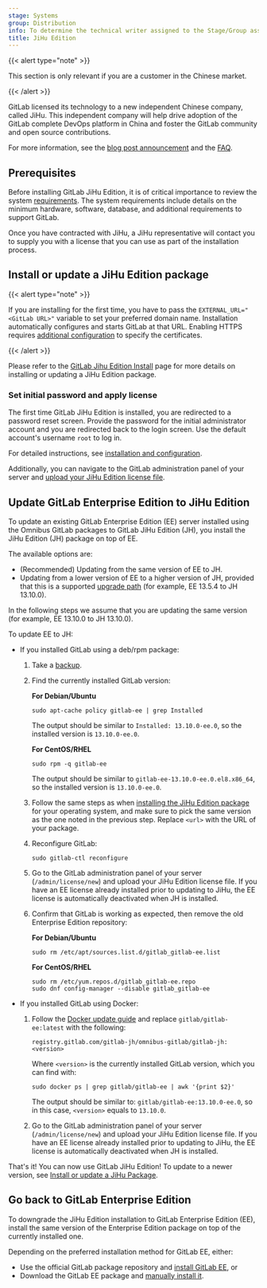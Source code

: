 ```yaml
---
stage: Systems
group: Distribution
info: To determine the technical writer assigned to the Stage/Group associated with this page, see https://handbook.gitlab.com/handbook/product/ux/technical-writing/#assignments
title: JiHu Edition
---
```


{{< alert type="note" >}}

This section is only relevant if you are a customer in the Chinese market.

{{< /alert >}}

GitLab licensed its technology to a new independent Chinese company, called JiHu.
This independent company will help drive adoption of the GitLab complete DevOps
platform in China and foster the GitLab community and open source contributions.

For more information, see the
[blog post announcement](https://about.gitlab.com/blog/2021/03/18/gitlab-licensed-technology-to-new-independent-chinese-company/)
and the [FAQ](https://about.gitlab.com/pricing/faq-jihu/).

## Prerequisites

Before installing GitLab JiHu Edition, it is of critical importance to review the system [requirements](https://docs.gitlab.com/install/requirements/). The system requirements include details on the minimum hardware, software, database, and additional requirements to support GitLab.

Once you have contracted with JiHu, a JiHu representative will contact you to supply you with a license
that you can use as part of the installation process.

## Install or update a JiHu Edition package

{{< alert type="note" >}}

If you are installing for the first time, you have to pass the
`EXTERNAL_URL="<GitLab URL>"` variable to set your preferred domain name. Installation
automatically configures and starts GitLab at that URL. Enabling HTTPS requires
[additional configuration](settings/nginx.md#enable-https) to specify the certificates.

{{< /alert >}}

Please refer to the [GitLab Jihu Edition Install](https://gitlab.cn/install/) page
for more details on installing or updating a JiHu Edition package.

### Set initial password and apply license

The first time GitLab JiHu Edition is installed, you are redirected to a password reset screen. Provide
the password for the initial administrator account and you are redirected
back to the login screen. Use the default account's username `root` to log in.

For detailed instructions, see [installation and configuration](installation/_index.md#installation-and-configuration).

Additionally, you can navigate to the GitLab administration panel of your server and
[upload your JiHu Edition license file](https://docs.gitlab.com/administration/license/#uploading-your-license).

## Update GitLab Enterprise Edition to JiHu Edition

To update an existing GitLab Enterprise Edition (EE) server installed using the Omnibus GitLab
packages to GitLab JiHu Edition (JH), you install the JiHu Edition (JH)
package on top of EE.

The available options are:

- (Recommended) Updating from the same version of EE to JH.
- Updating from a lower version of EE to a higher version of JH, provided that this is a supported [upgrade path](https://docs.gitlab.com/update/#upgrade-paths) (for example, EE 13.5.4 to JH 13.10.0).

In the following steps we assume that
you are updating the same version (for example, EE 13.10.0 to JH 13.10.0).

To update EE to JH:

- If you installed GitLab using a deb/rpm package:

  1. Take a [backup](https://docs.gitlab.com/administration/backup_restore/backup_gitlab/).
  1. Find the currently installed GitLab version:

     **For Debian/Ubuntu**

     ```shell
     sudo apt-cache policy gitlab-ee | grep Installed
     ```

     The output should be similar to `Installed: 13.10.0-ee.0`, so the installed
     version is `13.10.0-ee.0`.

     **For CentOS/RHEL**

     ```shell
     sudo rpm -q gitlab-ee
     ```

     The output should be similar to `gitlab-ee-13.10.0-ee.0.el8.x86_64`, so
     the installed version is `13.10.0-ee.0`.

  1. Follow the same steps as when
     [installing the JiHu Edition package](#install-or-update-a-jihu-edition-package) for
     your operating system, and make sure to pick the same version as the one
     noted in the previous step. Replace `<url>` with the URL of your package.

  1. Reconfigure GitLab:

     ```shell
     sudo gitlab-ctl reconfigure
     ```

  1. Go to the GitLab administration panel of your server (`/admin/license/new`) and
     upload your JiHu Edition license file. If you have an EE license already installed
     prior to updating to JiHu, the EE license is automatically deactivated when JH
     is installed.

  1. Confirm that GitLab is working as expected, then remove the old
     Enterprise Edition repository:

     **For Debian/Ubuntu**

     ```shell
     sudo rm /etc/apt/sources.list.d/gitlab_gitlab-ee.list
     ```

     **For CentOS/RHEL**

     ```shell
     sudo rm /etc/yum.repos.d/gitlab_gitlab-ee.repo
     sudo dnf config-manager --disable gitlab_gitlab-ee
     ```

- If you installed GitLab using Docker:

  1. Follow the [Docker update guide](https://docs.gitlab.com/install/docker/) and replace
     `gitlab/gitlab-ee:latest` with the following:

     ```shell
     registry.gitlab.com/gitlab-jh/omnibus-gitlab/gitlab-jh:<version>
     ```

     Where `<version>` is the currently installed GitLab version, which you can find with:

     ```shell
     sudo docker ps | grep gitlab/gitlab-ee | awk '{print $2}'
     ```

     The output should be similar to: `gitlab/gitlab-ee:13.10.0-ee.0`, so in this case, `<version>` equals to `13.10.0`.

  1. Go to the GitLab administration panel of your server (`/admin/license/new`) and upload your JiHu Edition license
     file. If you have an EE license already installed prior to updating to JiHu, the EE license is automatically
     deactivated when JH is installed.

That's it! You can now use GitLab JiHu Edition! To update to a newer version, see
[Install or update a JiHu Package](#install-or-update-a-jihu-edition-package).

## Go back to GitLab Enterprise Edition

To downgrade the JiHu Edition installation to GitLab Enterprise Edition (EE), install the same version of the Enterprise Edition package on top of the currently installed one.

Depending on the preferred installation method for GitLab EE, either:

- Use the official GitLab package repository and [install GitLab EE](https://about.gitlab.com/install/?version=ee), or
- Download the GitLab EE package and [manually install it](https://docs.gitlab.com/update/package/#upgrade-using-a-manually-downloaded-package).
